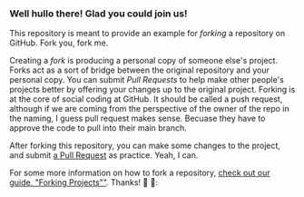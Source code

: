 ### Well hullo there! Glad you could join us!

This repository is meant to provide an example for *forking* a repository on GitHub. Fork you, fork me.

Creating a *fork* is producing a personal copy of someone else's project. Forks act as a sort of bridge between the original repository and your personal copy. You can submit *Pull Requests* to help make other people's projects better by offering your changes up to the original project. Forking is at the core of social coding at GitHub. It should be called a push request, although if we are coming from the perspective of the owner of the repo in the naming, I guess pull request makes sense. Becuase they have to approve the code to pull into their main branch.

After forking this repository, you can make some changes to the project, and submit [a Pull Request](https://github.com/octocat/Spoon-Knife/pulls) as practice. Yeah, I can.

For some more information on how to fork a repository, [check out our guide, "Forking Projects""](http://guides.github.com/overviews/forking/). Thanks! :sparkling_heart: :thinking::
